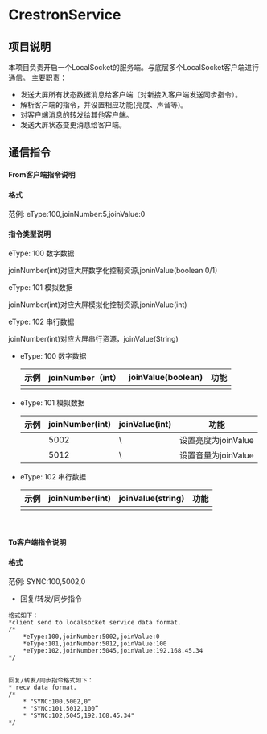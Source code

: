# CrestronService

## 项目说明

本项目负责开启一个LocalSocket的服务端。与底层多个LocalSocket客户端进行通信。
主要职责：

* 发送大屏所有状态数据消息给客户端（对新接入客户端发送同步指令）。
* 解析客户端的指令，并设置相应功能(亮度、声音等)。
* 对客户端消息的转发给其他客户端。
* 发送大屏状态变更消息给客户端。



## 通信指令

#### From客户端指令说明

#### 格式

范例: eType:100,joinNumber:5,joinValue:0



#### 指令类型说明

eType: 100 数字数据 

joinNumber(int)对应大屏数字化控制资源,joninValue(boolean 0/1)

eType: 101 模拟数据 

joinNumber(int)对应大屏模拟化控制资源,joninValue(int)

eType: 102 串行数据        

 joinNumber(int)对应大屏串行资源，joinValue(String)





* eType: 100 数字数据 

  | 示例 | joinNumber（int） | joinValue(boolean) | 功能 |
  | ---- | ----------------- | ------------------ | ---- |
  |      |                   |                    |      |

* eType: 101 模拟数据 

  | 示例 | joinNumber(int) | joinValue(int) | 功能                |
  | ---- | --------------- | -------------- | ------------------- |
  |      | 5002            | \              | 设置亮度为joinValue |
  |      | 5012            | \              | 设置音量为joinValue |
  
* eType: 102 串行数据        

  | 示例 | joinNumber(int) | joinValue(string) | 功能 |
  | ---- | --------------- | ----------------- | ---- |
  |      |                 |                   |      |

​     

#### To客户端指令说明

#### 格式

范例: SYNC:100,5002,0



* 回复/转发/同步指令

```
格式如下：
*client send to localsocket service data format.
/*
    *eType:100,joinNumber:5002,joinValue:0 
    *eType:101,joinNumber:5012,joinValue:100
    *eType:102,joinNumber:5045,joinValue:192.168.45.34 
*/


回复/转发/同步指令格式如下：
* recv data format.
/*
    * "SYNC:100,5002,0"
    * "SYNC:101,5012,100” 
    * "SYNC:102,5045,192.168.45.34"
*/


```